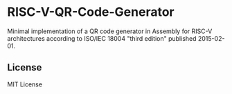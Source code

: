 # RISC-V-QR-Code-Generator
Minimal implementation of a QR code generator in Assembly for RISC-V architectures according to ISO/IEC 18004 "third edition" published 2015-02-01.

## License
MIT License
